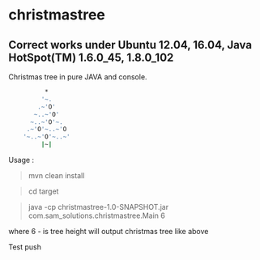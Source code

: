 christmastree
=============

## Correct works under Ubuntu 12.04, 16.04, Java HotSpot(TM) 1.6.0_45, 1.8.0_102

Christmas tree in pure JAVA and console.
``` bash
          *      
         '~.     
        .~'O'    
       ~..~'O'   
      ~..~'O'~.  
     .~'O'~..~'O 
    '~..~'O'~..~'
         |~|     
```

Usage :
> mvn clean install

> cd target

> java -cp christmastree-1.0-SNAPSHOT.jar com.sam_solutions.christmastree.Main 6

where 6 - is tree height will output christmas tree like above

Test push
